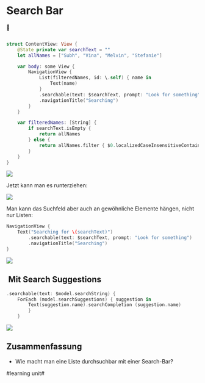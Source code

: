 # Search Bar
🧩

```swift

struct ContentView: View {
    @State private var searchText = ""
    let allNames = ["Subh", "Vina", "Melvin", "Stefanie"]

    var body: some View {
        NavigationView {
            List(filteredNames, id: \.self) { name in
                Text(name)
            }
            .searchable(text: $searchText, prompt: "Look for something")
            .navigationTitle("Searching")
        }
    }

    var filteredNames: [String] {
        if searchText.isEmpty {
            return allNames
        } else {
            return allNames.filter { $0.localizedCaseInsensitiveContains(searchText) }
        }
    }
}
```

![][image-1]

Jetzt kann man es runterziehen:

![][image-2]

Man kann das Suchfeld aber auch an gewöhnliche Elemente hängen, nicht nur Listen:

```swift
NavigationView {
	Text("Searching for \(searchText)")
		.searchable(text: $searchText, prompt: "Look for something")
		.navigationTitle("Searching")
}
```
![][image-3]

##  Mit Search Suggestions

```swift
.searchable(text: $model.searchString) {
	ForEach (model.searchSuggestions) { suggestion in
		Text(suggestion.name).searchCompletion (suggestion.name)
		}
	}
```


![][image-4]


## Zusammenfassung
- Wie macht man eine Liste durchsuchbar mit einer Search-Bar?

[image-1]:	assets/Bildschirmfoto%202022-08-24%20um%2008.30.35.png
[image-2]:	assets/Bildschirmfoto%202022-08-24%20um%2008.30.54.png
[image-3]:	assets/Bildschirmfoto%202022-08-24%20um%2008.33.35.png
[image-4]:	assets/Bildschirm%C2%ADfoto%202023-04-16%20um%2012.41.35.png

#learning unit#